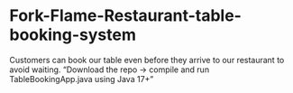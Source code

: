 # Fork-Flame-Restaurant-table-booking-system
Customers can book our table even before they arrive to our restaurant to avoid waiting.
“Download the repo → compile and run TableBookingApp.java using Java 17+”
